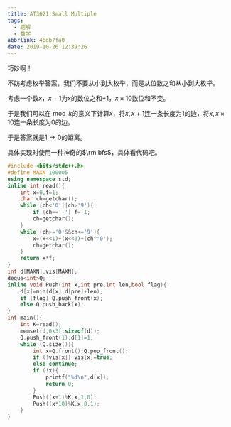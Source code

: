 ```yaml
---
title: AT3621 Small Multiple
tags:
  - 题解
  - 数学
abbrlink: 4bdb7fa0
date: 2019-10-26 12:39:26
---
```


巧妙啊！

不妨考虑枚举答案，我们不要从小到大枚举，而是从位数之和从小到大枚举。

考虑一个数$x$，$x+1$为$x$的数位之和$+1$，$x \times 10$数位和不变。

于是我们可以在$\bmod k$的意义下计算$x$，将$x,x+1$连一条长度为$1$的边，将$x,x\times 10$连一条长度为$0$的边。

于是答案就是$1 \to 0$的距离。

具体实现时使用一种神奇的$\rm bfs$，具体看代码吧。

```cpp
#include <bits/stdc++.h>
#define MAXN 100005
using namespace std;
inline int read(){
	int x=0,f=1;
	char ch=getchar();
	while (ch<'0'||ch>'9'){
		if (ch=='-') f=-1;
		ch=getchar();
	}
	while (ch>='0'&&ch<='9'){
		x=(x<<1)+(x<<3)+(ch^'0');
		ch=getchar();
	}
	return x*f;
}
int d[MAXN],vis[MAXN];
deque<int>Q;
inline void Push(int x,int pre,int len,bool flag){
	d[x]=min(d[x],d[pre]+len);
	if (flag) Q.push_front(x);
	else Q.push_back(x);
}
int main(){
	int K=read();
	memset(d,0x3f,sizeof(d));
	Q.push_front(1),d[1]=1;
	while (Q.size()){
		int x=Q.front();Q.pop_front();
		if (!vis[x]) vis[x]=true;
		else continue;
		if (!x){
			printf("%d\n",d[x]);
			return 0;
		}
		Push((x+1)%K,x,1,0);
		Push((x*10)%K,x,0,1);
	}
}
```



